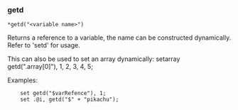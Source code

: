 ### getd
```
*getd("<variable name>")
```

Returns a reference to a variable, the name can be constructed dynamically.
Refer to 'setd' for usage.

This can also be used to set an array dynamically:
	setarray getd(".array[0]"), 1, 2, 3, 4, 5;

Examples:

```
	set getd("$varRefence"), 1;
	set .@i, getd("$" + "pikachu");
```

